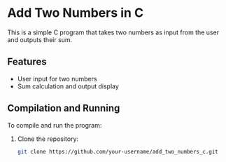 # Add Two Numbers in C 

This is a simple C program that takes two numbers as input from the user and outputs their sum.

## Features
- User input for two numbers
- Sum calculation and output display

## Compilation and Running

To compile and run the program:

1. Clone the repository:
   ```bash
   git clone https://github.com/your-username/add_two_numbers_c.git
